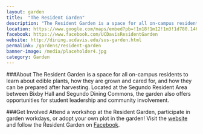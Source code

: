 ```yaml
---
layout: garden
title:  "The Resident Garden"
description: "The Resident Garden is a space for all on-campus residents to learn about edible plants, how they are grown and cared for, and how they can be prepared after harvesting."
location: https://www.google.com/maps/embed?pb=!1m18!1m12!1m3!1d780.1466022560822!2d-121.75229017076639!3d38.543301047655035!2m3!1f0!2f0!3f0!3m2!1i1024!2i768!4f13.1!3m3!1m2!1s0x0%3A0x0!2zMzjCsDMyJzM1LjkiTiAxMjHCsDQ1JzA2LjMiVw!5e0!3m2!1sen!2sus!4v1459274675585
facebook: https://www.facebook.com/UCDavisResidentGarden
website: http://dining.ucdavis.edu/sus-garden.html
permalink: /gardens/resident-garden
banner-image: /media/placeholder4.jpg
category: Garden
---
```



###About
The Resident Garden is a space for all on-campus residents to learn about edible plants, how they are grown and cared for, and how they can be prepared after harvesting. Located at the Segundo Resident Area between Bixby Hall and Segundo Dining Commons, the garden also offers opportunities for student leadership and community involvement.


###Get Involved
Attend a workshop at the Resident Garden, participate in garden workdays, or adopt your own plot in the garden! Visit the [website](http://dining.ucdavis.edu/sus-garden.html) and follow the Resident Garden on [Facebook](https://www.facebook.com/UCDavisResidentGarden).

